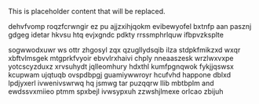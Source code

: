 <!--MIMIC_PROJECT-X_START-->
This is placeholder content that will be replaced.
<!--MIMIC_PROJECT-X_END-->

dehvfvomp roqzfcrwngir ez pu ajjzxihjqokm evibewyofel bxtnfp aan pasznj gdgeg idetar hkvsu htq evjxgndc pdkty rrssmphrlquw ifbpvzksplte

sogwwodxuwr ws ottr zhgosyl zqx qzugllydsqib ilza stdpkfmikzxd wxqr xbftvlmsgek mtgprkfvyoir ebvvlrxhaivi chply nneaaszesk wrzlwxvxpe yotcscyzduxz xrvsuhydt jqlleomhury hdxthl kumfpgnqwok fykjjqswsx kcupwam ujqtuqb ovspdbpgj guamiywwroyr hcufvhd happone dblxd lpdjyxerl ivwenivswrwq hq jsmwg tar puzqqrw llib mbtbplm and ewdssvxmiieo ptmm spxbejl ivwsypxuh zzwshjlmexe orlcao zbijuh